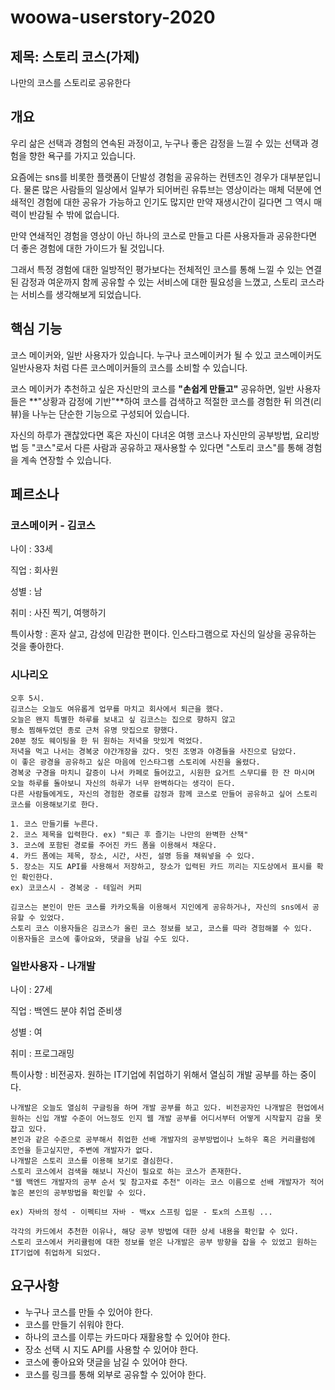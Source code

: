 # woowa-userstory-2020

## 제목: 스토리 코스(가제)    

나만의 코스를 스토리로 공유한다

## 개요

우리 삶은 선택과 경험의 연속된 과정이고, 누구나 좋은 감정을 느낄 수 있는 선택과 경험을 향한 욕구를 가지고 있습니다.

요즘에는 sns를 비롯한 플랫폼이 단발성 경험을 공유하는 컨텐츠인 경우가 대부분입니다. 물론 많은 사람들의 일상에서 일부가 되어버린 유튜브는 영상이라는 매체 덕분에 연쇄적인 경험에 대한 공유가 가능하고 인기도 많지만 만약 재생시간이 길다면 그 역시 매력이 반감될 수 밖에 없습니다.

만약 연쇄적인 경험을 영상이 아닌 하나의 코스로 만들고 다른 사용자들과 공유한다면 더 좋은 경험에 대한 가이드가 될 것입니다.

그래서 특정 경험에 대한 일방적인 평가보다는 전체적인 코스를 통해 느낄 수 있는 연결된 감정과 여운까지 함께 공유할 수 있는 서비스에 대한 필요성을 느꼈고, 스토리 코스라는 서비스를 생각해보게 되었습니다.



## 핵심 기능

코스 메이커와, 일반 사용자가 있습니다. 누구나 코스메이커가 될 수 있고 코스메이커도 일반사용자 처럼 다른 코스메이커들의 코스를 소비할 수 있습니다.

코스 메이커가 추천하고 싶은 자신만의 코스를 **"손쉽게 만들고"** 공유하면, 일반 사용자들은 **"상황과 감정에 기반"**하여 코스를 검색하고 적절한 코스를 경험한 뒤 의견(리뷰)을 나누는 단순한 기능으로 구성되어 있습니다.

자신의 하루가 괜찮았다면 혹은 자신이 다녀온 여행 코스나 자신만의 공부방법, 요리방법 등  "코스"로서 다른 사람과 공유하고 재사용할 수 있다면 "스토리 코스"를 통해 경험을 계속 연장할 수 있습니다.



## 페르소나

### 코스메이커 - 김코스

나이 : 33세

직업 : 회사원

성별 : 남

취미 : 사진 찍기, 여행하기

특이사항 : 혼자 살고, 감성에 민감한 편이다. 인스타그램으로 자신의 일상을 공유하는 것을 좋아한다.

### 시나리오

```
오후 5시.
김코스는 오늘도 여유롭게 업무를 마치고 회사에서 퇴근을 했다.
오늘은 왠지 특별한 하루를 보내고 싶 김코스는 집으로 향하지 않고 
평소 찜해두었던 종로 근처 유명 맛집으로 향했다.
20분 정도 웨이팅을 한 뒤 원하는 저녁을 맛있게 먹었다. 
저녁을 먹고 나서는 경복궁 야간개장을 갔다. 멋진 조명과 야경들을 사진으로 담았다.
이 좋은 광경을 공유하고 싶은 마음에 인스타그램 스토리에 사진을 올렸다.
경복궁 구경을 마치니 갈증이 나서 카페로 들어갔고, 시원한 요거트 스무디를 한 잔 마시며 
오늘 하루를 돌아보니 자신의 하루가 너무 완벽하다는 생각이 든다.
다른 사람들에게도, 자신의 경험한 경로를 감정과 함께 코스로 만들어 공유하고 싶어 스토리 코스를 이용해보기로 한다.

1. 코스 만들기를 누른다.
2. 코스 제목을 입력한다. ex) "퇴근 후 즐기는 나만의 완벽한 산책"
3. 코스에 포함된 경로를 주어진 카드 폼을 이용해서 채운다.
4. 카드 폼에는 제목, 장소, 시간, 사진, 설명 등을 채워넣을 수 있다.
5. 장소는 지도 API를 사용해서 저장하고, 장소가 입력된 카드 끼리는 지도상에서 표시를 확인 확인한다.
ex) 코코스시 - 경복궁 - 테일러 커피

김코스는 본인이 만든 코스를 카카오톡을 이용해서 지인에게 공유하거나, 자신의 sns에서 공유할 수 있었다.
스토리 코스 이용자들은 김코스가 올린 코스 정보를 보고, 코스를 따라 경험해볼 수 있다.
이용자들은 코스에 좋아요와, 댓글을 남길 수도 있다.
```



### 일반사용자 - 나개발

나이 : 27세

직업 : 백엔드 분야 취업 준비생 

성별 : 여

취미 : 프로그래밍

특이사항 : 비전공자. 원하는 IT기업에 취업하기 위해서 열심히 개발 공부를 하는 중이다.

```
나개발은 오늘도 열심히 구글링을 하며 개발 공부를 하고 있다. 비전공자인 나개발은 현업에서 원하는 신입 개발 수준이 어느정도 인지 웹 개발 공부를 어디서부터 어떻게 시작할지 감을 못잡고 있다.
본인과 같은 수준으로 공부해서 취업한 선배 개발자의 공부방법이나 노하우 혹은 커리큘럼에  조언을 듣고싶지만, 주변에 개발자가 없다.
나개발은 스토리 코스를 이용해 보기로 결심한다.
스토리 코스에서 검색을 해보니 자신이 필요로 하는 코스가 존재한다.
"웹 백엔드 개발자의 공부 순서 및 참고자료 추천" 이라는 코스 이름으로 선배 개발자가 적어놓은 본인의 공부방법을 확인할 수 있다.

ex) 자바의 정석 - 이펙티브 자바 - 백xx 스프링 입문 - 토x의 스프링 ...

각각의 카드에서 추천한 이유나, 해당 공부 방법에 대한 상세 내용을 확인할 수 있다.
스토리 코스에서 커리큘럼에 대한 정보를 얻은 나개발은 공부 방향을 잡을 수 있었고 원하는 IT기업에 취업하게 되었다.  
```



## 요구사항

- 누구나 코스를 만들 수 있어야 한다.
- 코스를 만들기 쉬워야 한다.
- 하나의 코스를 이루는 카드마다 재활용할 수 있어야 한다.
- 장소 선택 시 지도 API를 사용할 수 있어야 한다.
- 코스에 좋아요와 댓글을 남길 수 있어야 한다.
- 코스를 링크를 통해 외부로 공유할 수 있어야 한다.

